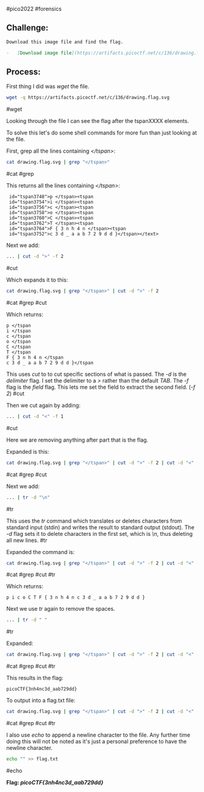 #pico2022 #forensics

## Challenge:
```md
Download this image file and find the flag.

-   [Download image file](https://artifacts.picoctf.net/c/136/drawing.flag.svg)
```

## Process:
First thing I did was *wget* the file.
```bash
wget -q https://artifacts.picoctf.net/c/136/drawing.flag.svg
```
#wget

Looking through the file I can see the flag after the tspanXXXX elements.

To solve this let's do some shell commands for more fun than just looking at the file.

First, grep all the lines containing *\</tspan>*:
```bash
cat drawing.flag.svg | grep "</tspan>"
```
#cat #grep

This returns all the lines containing *\</tspan>*:
```
 id="tspan3748">p </tspan><tspan
 id="tspan3754">i </tspan><tspan
 id="tspan3756">c </tspan><tspan
 id="tspan3758">o </tspan><tspan
 id="tspan3760">C </tspan><tspan
 id="tspan3762">T </tspan><tspan
 id="tspan3764">F { 3 n h 4 n </tspan><tspan
 id="tspan3752">c 3 d _ a a b 7 2 9 d d }</tspan></text>
```


Next we add:
```bash
... | cut -d ">" -f 2
```
#cut

Which expands it to this:
```bash
cat drawing.flag.svg | grep "</tspan>" | cut -d ">" -f 2 
```
#cat #grep #cut

Which returns:
```
p </tspan
i </tspan
c </tspan
o </tspan
C </tspan
T </tspan
F { 3 n h 4 n </tspan
c 3 d _ a a b 7 2 9 d d }</tspan
```

This uses *cut* to to cut specific sections of what is passed. The *-d* is the *delimiter* flag. I set the delimiter to a *>* rather than the default *TAB*. The *-f* flag is the *field* flag. This lets me set the field to extract the second field. (*-f 2*)
#cut

Then we cut again by adding:
```bash
... | cut -d "<" -f 1
```
#cut 

Here we are removing anything after part that is the flag.

Expanded is this:
```bash
cat drawing.flag.svg | grep "</tspan>" | cut -d ">" -f 2 | cut -d "<" -f 1
```
#cat #grep #cut

Next we add:
```bash
... | tr -d "\n"
```
#tr

This uses the *tr* command which translates or deletes characters from standard input (stdin) and writes the result to standard output (stdout). The *-d* flag sets it to delete characters in the first set, which is *\\n*, thus deleting all new lines.
#tr

Expanded the command is:
```bash
cat drawing.flag.svg | grep "</tspan>" | cut -d ">" -f 2 | cut -d "<" -f 1 | tr -d "\n"
```
#cat #grep #cut #tr

Which returns:
```
p i c o C T F { 3 n h 4 n c 3 d _ a a b 7 2 9 d d }
```

Next we use *tr* again to remove the spaces.
```bash
... | tr -d " "
```
#tr

Expanded:
```bash
cat drawing.flag.svg | grep "</tspan>" | cut -d ">" -f 2 | cut -d "<" -f 1 | tr -d "\n" | tr -d " "
```
#cat #grep #cut #tr

This results in the flag:
```
picoCTF{3nh4nc3d_aab729dd}
```

To output into a flag.txt file:
```bash
cat drawing.flag.svg | grep "</tspan>" | cut -d ">" -f 2 | cut -d "<" -f 1 | tr -d "\n" | tr -d " " > flag.txt
```
#cat #grep #cut #tr

I also use *echo* to append a newline character to the file. Any further time doing this will not be noted as it's just a personal preference to have the newline character.
```bash
echo "" >> flag.txt
```
#echo

**Flag: *picoCTF{3nh4nc3d_aab729dd}***
